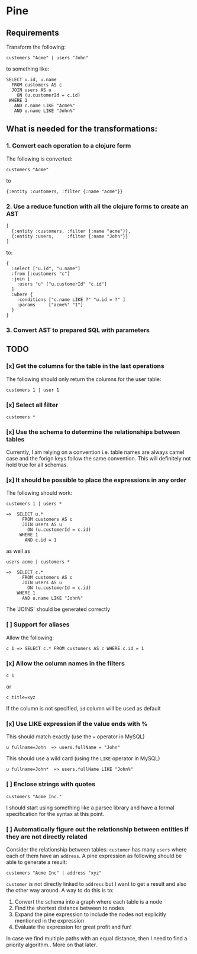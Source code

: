 # Pine

## Requirements

Transform the following:

```
customers "Acme" | users "John"
```

to something like:

```
SELECT u.id, u.name
  FROM customers AS c
  JOIN users AS u
    ON (u.customerId = c.id)
 WHERE 1
   AND c.name LIKE "Acme%"
   AND u.name LIKE "John%"
```

## What is needed for the transformations:

### 1. Convert each operation to a clojure form

The following is converted:
```
customers "Acme"
```

to

```
{:entity :customers, :filter {:name "acme"}}
```

### 2. Use a reduce function with all the clojure forms to create an AST


```
[
  {:entity :customers, :filter {:name "acme"}},
  {:entity :users,     :filter {:name "John"}}
]
```

to:


```
{
  :select ["u.id", "u.name"]
  :from [:customers "c"]
  :join [
    :users "u" ["u.customerId" "c.id"]
  ]
  :where { 
    :conditions ["c.name LIKE ?" "u.id = ?" ]
    :params     ["acme%" "1"]
  }
}
```

### 3. Convert AST to prepared SQL with parameters

## TODO

### [x] Get the columns for the table in the last operations

The following should only return the columns for the user table:

```
customers 1 | user 1
```

### [x] Select all filter

```
customers *
```

### [x] Use the schema to determine the relationships between tables

Currently, I am relying on a convention i.e. table names are always camel case
and the forign keys follow the same convention. This will definitely not hold
true for all schemas.

### [x] It should be possible to place the expressions in any order

The following should work:

```
customers 1 | users *

=>  SELECT u.*
      FROM customers AS c
      JOIN users AS u
        ON (u.customerId = c.id)
     WHERE 1
       AND c.id = 1
```

as well as


```
users acme | customers *

=>  SELECT c.*
      FROM customers AS c
      JOIN users AS u
        ON (u.customerId = c.id)
    WHERE 1
      AND u.name LIKE "John%"
```

The 'JOINS' should be generated correctly

### [ ] Support for aliases

Allow the following:


```
c 1 => SELECT c.* FROM customers AS c WHERE c.id = 1

```

### [x] Allow the column names in the filters

```
c 1
```

or 

```
c title=xyz
```

If the column is not specified, `id` column will be used as default

### [x] Use LIKE expression if the value ends with %

This should match exactly (use the `=` operator in MySQL)

```
u fullname=John  => users.fullName = "John"
```

This should use a wild card (using the `LIKE` operator in MySQL)

```
u fullname=John*  => users.fullName LIKE "John%"
```


### [ ] Enclose strings with quotes
```
customers "Acme Inc."
```

I should start using something like a parsec library and have a formal specification for the syntax at this point.

### [ ] Automatically figure out the relationship between entities if they are not directly related

Consider the relationship between tables: `customer` has many `users` where each
of them have an `address`. A pine expression as following should be able to
generate a result:

```
customers "Acme Inc" | address "xyz"
```

`customer` is not directly linked to `address` but I want to get a result and also the other way around. A way to do this is to:

1. Convert the schema into a graph where each table is a node
2. Find the shortest distance between to nodes
3. Expand the pine expression to include the nodes not explicitly mentioned in the expression
4. Evaluate the expression for great profit and fun!

In case we find multiple paths with an equal distance, then I need to find a priority algorithm.. More on that later.

